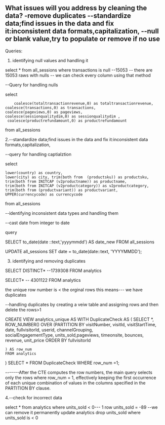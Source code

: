 What issues will you address by cleaning the data?
-remove duplicates
--standardize data;find issues in the data and fix it:inconsistent data formats,capitalization,
--null or blank value,try to populate or remove if no use
--





Queries:
1. identifying null values and handling it

select * 
from all_sessions
where transactions is null --15053
-- there are 15053 raws with nulls 
-- we can check every column using that method

--Query for handling nulls

select
  
        coalesce(totaltransactionrevenue,0) as totaltransactionrevenue,
	coalesce(transactions,0) as transactions,
	coalesce(pageviews,0) as pageviews,
	coalesce(sessionqualitydim,0) as sessionqualitydim ,
	 coalesce(productrefundamount,0) as productrefundamount
from all_sessions

2.--standardize data;find issues in the data and fix it:inconsistent data formats,capitalization,


--query for handling captialztion


select 
 
	lower(country) as country, 
	lower(city) as city, trim(both from  (productsku)) as productsku,
	trim(both from INITCAP (v2productname)) as productname,
	trim(both from INITCAP (v2productcategory)) as v2productcategory,
	trim(both from (productvariant)) as productvariant,
	UPPER(currencycode) as currencycode
from all_sessions 


--identifying inconsistent data types and handling them

--cast date from integer to date

query
 
 SELECT 
       to_date(date ::text,'yyyymmdd') AS date_new
FROM  all_sessions

UPDATE all_sessions
SET date = to_date(date::text, 'YYYYMMDD');


3. identifying and removing duplicates

SELECT DISTINCT* --1739308
FROM  analytics

SELECT*           -- 4301122
FROM analytics

the unique row number is < the orginal rows  this means--- we have duplicates


--handling duplicates by creating a veiw table and assigning rows and then delete the rows>1

CREATE VIEW analytics_unique AS
   WITH DuplicateCheck AS (
        SELECT *,
                 ROW_NUMBER() OVER (PARTITION BY visitNumber,
		                                 visitId,
				                 visitStartTime,
		                                 date,
				                 fullvisitorId,
		                                 userid,
				                 channelGrouping,	
		                                 socialEngagementType,
				                 units_sold,pageviews,
		                                 timeonsite,
				                 bounces,
		                                 revenue,
				                 unit_price 
		     ORDER BY fullvisitorId
		
	) AS row_num
    FROM analytics
)
SELECT *
FROM DuplicateCheck
WHERE row_num =1;  

-------After the CTE computes the row numbers, the main query selects only the rows where row_num = 1, effectively keeping the first occurrence of each 
                         unique combination of values in the columns specified in the PARTITION BY clause.

4.--check for incorrect data	  


select *
from analytics
where units_sold < 0--- 1 row units_sold = -89
--we can remove it permanently
update analytics
drop units_sold
where units_sold is < 0 









